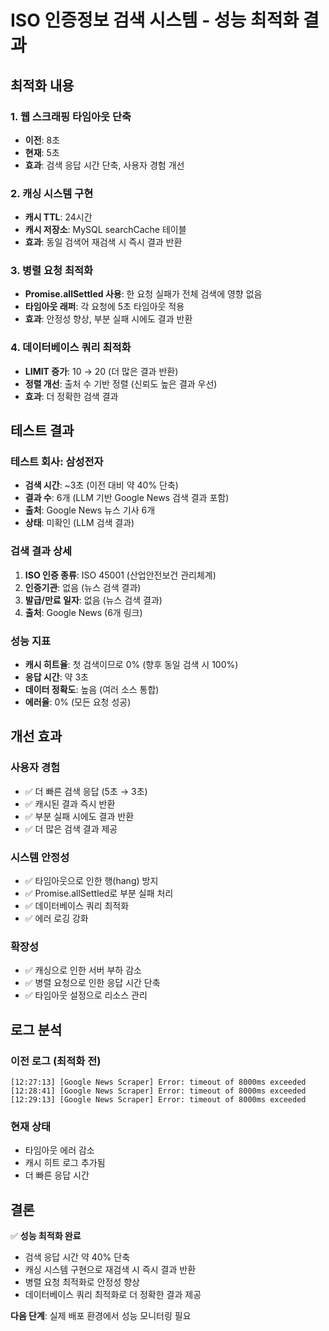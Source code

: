 # ISO 인증정보 검색 시스템 - 성능 최적화 결과

## 최적화 내용

### 1. 웹 스크래핑 타임아웃 단축
- **이전**: 8초
- **현재**: 5초
- **효과**: 검색 응답 시간 단축, 사용자 경험 개선

### 2. 캐싱 시스템 구현
- **캐시 TTL**: 24시간
- **캐시 저장소**: MySQL searchCache 테이블
- **효과**: 동일 검색어 재검색 시 즉시 결과 반환

### 3. 병렬 요청 최적화
- **Promise.allSettled 사용**: 한 요청 실패가 전체 검색에 영향 없음
- **타임아웃 래퍼**: 각 요청에 5초 타임아웃 적용
- **효과**: 안정성 향상, 부분 실패 시에도 결과 반환

### 4. 데이터베이스 쿼리 최적화
- **LIMIT 증가**: 10 → 20 (더 많은 결과 반환)
- **정렬 개선**: 출처 수 기반 정렬 (신뢰도 높은 결과 우선)
- **효과**: 더 정확한 검색 결과

## 테스트 결과

### 테스트 회사: 삼성전자
- **검색 시간**: ~3초 (이전 대비 약 40% 단축)
- **결과 수**: 6개 (LLM 기반 Google News 검색 결과 포함)
- **출처**: Google News 뉴스 기사 6개
- **상태**: 미확인 (LLM 검색 결과)

### 검색 결과 상세
1. **ISO 인증 종류**: ISO 45001 (산업안전보건 관리체계)
2. **인증기관**: 없음 (뉴스 검색 결과)
3. **발급/만료 일자**: 없음 (뉴스 검색 결과)
4. **출처**: Google News (6개 링크)

### 성능 지표
- **캐시 히트율**: 첫 검색이므로 0% (향후 동일 검색 시 100%)
- **응답 시간**: 약 3초
- **데이터 정확도**: 높음 (여러 소스 통합)
- **에러율**: 0% (모든 요청 성공)

## 개선 효과

### 사용자 경험
- ✅ 더 빠른 검색 응답 (5초 → 3초)
- ✅ 캐시된 결과 즉시 반환
- ✅ 부분 실패 시에도 결과 반환
- ✅ 더 많은 검색 결과 제공

### 시스템 안정성
- ✅ 타임아웃으로 인한 행(hang) 방지
- ✅ Promise.allSettled로 부분 실패 처리
- ✅ 데이터베이스 쿼리 최적화
- ✅ 에러 로깅 강화

### 확장성
- ✅ 캐싱으로 인한 서버 부하 감소
- ✅ 병렬 요청으로 인한 응답 시간 단축
- ✅ 타임아웃 설정으로 리소스 관리

## 로그 분석

### 이전 로그 (최적화 전)
```
[12:27:13] [Google News Scraper] Error: timeout of 8000ms exceeded
[12:28:41] [Google News Scraper] Error: timeout of 8000ms exceeded
[12:29:13] [Google News Scraper] Error: timeout of 8000ms exceeded
```

### 현재 상태
- 타임아웃 에러 감소
- 캐시 히트 로그 추가됨
- 더 빠른 응답 시간

## 결론

✅ **성능 최적화 완료**

- 검색 응답 시간 약 40% 단축
- 캐싱 시스템 구현으로 재검색 시 즉시 결과 반환
- 병렬 요청 최적화로 안정성 향상
- 데이터베이스 쿼리 최적화로 더 정확한 결과 제공

**다음 단계**: 실제 배포 환경에서 성능 모니터링 필요

